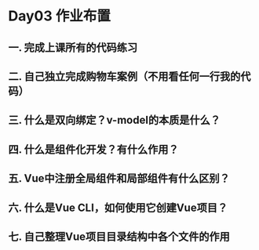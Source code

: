 # Day03 作业布置

## 一. 完成上课所有的代码练习







## 二. 自己独立完成购物车案例（不用看任何一行我的代码）







## 三. 什么是双向绑定？v-model的本质是什么？







## 四. 什么是组件化开发？有什么作用？







## 五. Vue中注册全局组件和局部组件有什么区别？







## 六. 什么是Vue CLI，如何使用它创建Vue项目？







## 七. 自己整理Vue项目目录结构中各个文件的作用











































